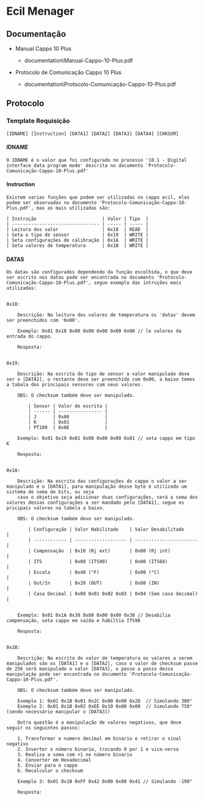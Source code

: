 # Ecil Menager

## Documentação 

- Manual Cappo 10 Plus 
  - documentation\Manual-Cappo-10-Plus.pdf
  
- Protocolo de Comunicação Cappo 10 Plus
  - documentation\Protocolo-Comunicação-Cappo-10-Plus.pdf


## Protocolo

### Template Requisição 

    [IDNAME] [Instruction] [DATA1] [DATA2] [DATA3] [DATA4] [CHKSUM]


#### IDNAME 

    O IDNAME é o valor que foi configurado no processo '10.1 - Digital interface data program mode' descrita no documento 'Protocolo-Comunicação-Cappo-10-Plus.pdf'

#### Instruction 

    Existem varias funções que podem ser utilizadas no cappo ecil, elas podem ser observadas no documento 'Protocolo-Comunicação-Cappo-10-Plus.pdf', mas as mais utilizadas são:

    | Instrução                        | Valor | Tipo  |
    | -------------------------------- | ----- | ----- |
    | Leitura dos valor                | 0x18  | READ  |
    | Seta o tipo de sensor            | 0x19  | WRITE |
    | Seta configurações de calibração | 0x1A  | WRITE |
    | Seta valores de temperatura      | 0x1B  | WRITE |

#### DATAS

    Os datas são configurados dependendo da função escolhida, o que deve ser escrito nos datas pode ser encontrada no documento 'Protocolo-Comunicação-Cappo-10-Plus.pdf', segue exemplo das intruções mais utilizadas:


    0x18:

        Descrição: Na leitura dos valores de temperatura os 'datas' devem ser preenchidos com '0x00'.  

        Exemplo: 0x01 0x18 0x00 0x00 0x00 0x00 0x00 // le valores da entrada do cappo.

        Resposta: 
    

    0x19:

        Descrição: Na escrita do tipo de sensor o valor manipulado deve ser o [DATA1], o restante deve ser preenchido com 0x00, a baixo temos a tabala dos principais sensores com seus valores. 

        OBS: O checksum também deve ser manipulado.

            | Sensor | Valor de escrita |
            | ------ | ---------------- |
            | J      | 0x00             |
            | K      | 0x01             |
            | PT100  | 0x0E             |

        Exemplo: 0x01 0x19 0x01 0x00 0x00 0x00 0x01 // seta cappo em tipo K

        Resposta: 


    0x1A:

        Descrição: Na escrita das configurações do cappo o valor a ser manipulado é o [DATA1], para manipulação desse byte é utilizado um sistema de soma de bits, ou seja
        caso o objetivo seja adicionar duas configurações, será a soma dos valores dessas configurações a ser mandado pelo [DATA1], segue os pricipais valores na tabela a baixo.

        OBS: O checksum também deve ser manipulado.

            | Configuração | Valor Habilitado    | Valor Desabilitado      |
            | ------------ | ------------------- | ----------------------- |
            | Compensação  | 0x10 (Rj ext)       | 0x00 (Rj int)           |
            | ITS          | 0x08 (ITS90)        | 0x00 (ITS68)            |
            | Escala       | 0x40 (°F)           | 0x00 (°C)               |
            | Out/In       | 0x20 (OUT)          | 0x00 (IN)               |
            | Casa Decimal | 0x00 0x01 0x02 0x03 | 0x04 (Sem casa decimal) |
                                    

        Exemplo: 0x01 0x1A 0x38 0x00 0x00 0x00 0x38 // Desabilia compensação, seta cappo em saída e habiltia ITS90

        Resposta: 


    0x1B:

        Descrição: Na escrita do valor de temperatura os valores a serem manipulados são os [DATA1] e o [DATA2], caso o valor de checksum passe de 256 será manipulado o valor [DATA3], o passo a passo dessa manipulação pode ser encontrada no documento 'Protocolo-Comunicação-Cappo-10-Plus.pdf'.

        OBS: O checksum também deve ser manipulado.
                                    
        Exemplo 1: 0x01 0x1B 0x01 0x2C 0x00 0x00 0x2D  // Simulando 300°
        Exemplo 2: 0x01 0x1B 0x02 0xEE 0x10 0x00 0x00  // Simulando 750° (sendo necessário manipular o [DATA3])

        Outra questão é a manipulação de valores negativos, que deve seguir os seguintes passos:

        1. Transformar o numero decimal em binario e retirar o sinal negativo
        2. Inverter o número binario, trocando 0 por 1 e vice-versa
        3. Realiza a soma com +1 no número binario    
        4. Converter em Hexadecimal
        5. Enviar para o cappo 
        6. Recalcular o checksum
   
        Exemplo 3: 0x01 0x1B 0xFF 0x42 0x00 0x00 0x41 // Simulando -190°

        Resposta: 

